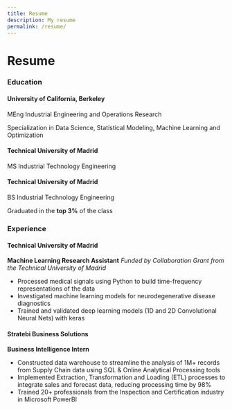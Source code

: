 ```yaml
---
title: Resume
description: My resume
permalink: /resume/
---
```


# Resume

### Education
#### University of California, Berkeley
MEng Industrial Engineering and Operations Research
  
  Specialization in Data Science, Statistical Modeling, Machine Learning and Optimization

#### Technical University of Madrid
MS Industrial Technology Engineering

#### Technical University of Madrid
BS Industrial Technology Engineering
  
  Graduated in the **top 3%** of the class

### Experience
#### Technical University of Madrid
**Machine Learning Research Assistant**
*Funded by Collaboration Grant from the Technical University of Madrid*
* Processed medical signals using Python to build time-frequency representations of the data
* Investigated machine learning models for neurodegenerative disease diagnostics
* Trained and validated deep learning models (1D and 2D Convolutional Neural Nets) with keras

#### Stratebi Business Solutions
**Business Intelligence Intern**
* Constructed data warehouse to streamline the analysis of 1M+ records from Supply Chain data using SQL & Online Analytical Processing tools
* Implemented Extraction, Transformation and Loading (ETL) processes to integrate sales and forecast data, reducing processing time by 98%
* Trained 20+ professionals from the Inspection and Certification industry in Microsoft PowerBI
